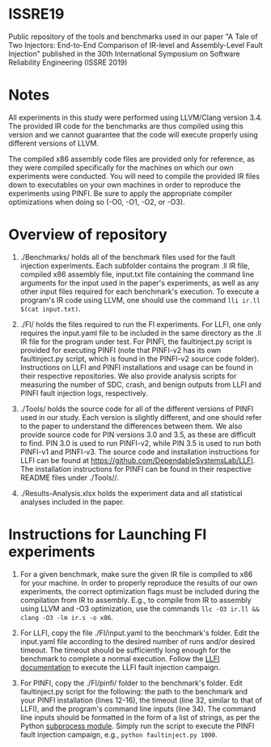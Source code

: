 # ISSRE19
Public repository of the tools and benchmarks used in our paper "A Tale of Two Injectors: End-to-End Comparison of IR-level and Assembly-Level Fault Injection" published in the 30th International Symposium on Software Reliability Engineering (ISSRE 2019)

# Notes
All experiments in this study were performed using LLVM/Clang version 3.4. The provided IR code for the benchmarks are thus compiled using this version and we cannot guarantee that the code will execute properly using different versions of LLVM.

The compiled x86 assembly code files are provided only for reference, as they were compiled specifically for the machines on which our own experiments were conducted. You will need to compile the provided IR files down to executables on your own machines in order to reproduce the experiments using PINFI. Be sure to apply the appropriate compiler optimizations when doing so (-O0, -O1, -O2, or -O3).

# Overview of repository
1. ./Benchmarks/ holds all of the benchmark files used for the fault injection experiments. Each subfolder contains the program .ll IR file, compiled x86 assembly file, input.txt file containing the command line arguments for the input used in the paper's experiments, as well as any other input files required for each benchmark's execution. To execute a program's IR code using LLVM, one should use the command `lli ir.ll $(cat input.txt)`.

2. ./FI/ holds the files required to run the FI experiments. For LLFI, one only requires the input.yaml file to be included in the same directory as the .ll IR file for the program under test. For PINFI, the faultinject.py script is provided for executing PINFI (note that PINFI-v2 has its own faultinject.py script, which is found in the PINFI-v2 source code folder). Instructions on LLFI and PINFI installations and usage can be found in their respective repositories. We also provide analysis scripts for measuring the number of SDC, crash, and benign outputs from LLFI and PINFI fault injection logs, respectively.

3. ./Tools/ holds the source code for all of the different versions of PINFI used in our study. Each version is slightly different, and one should refer to the paper to understand the differences between them. We also provide source code for PIN versions 3.0 and 3.5, as these are difficult to find. PIN 3.0 is used to run PINFI-v2, while PIN 3.5 is used to run both PINFI-v1 and PINFI-v3. The source code and installation instructions for LLFI can be found at <https://github.com/DependableSystemsLab/LLFI>. The installation instructions for PINFI can be found in their respective README files under ./Tools/<PINFI-version>/.

4. ./Results-Analysis.xlsx holds the experiment data and all statistical analyses included in the paper.

# Instructions for Launching FI experiments
1. For a given benchmark, make sure the given IR file is compiled to x86 for your machine. In order to properly reproduce the results of our own experiments, the correct optimization flags must be included during the compilation from IR to assembly. E.g., to compile from IR to assembly using LLVM and -O3 optimization, use the commands `llc -O3 ir.ll && clang -O3 -lm ir.s -o x86`.

2. For LLFI, copy the file ./FI/input.yaml to the benchmark's folder. Edit the input.yaml file according to the desired number of runs and/or desired timeout. The timeout should be sufficiently long enough for the benchmark to complete a normal execution. Follow the [LLFI documentation](https://github.com/DependableSystemsLab/LLFI#running) to execute the LLFI fault injection campaign.

3. For PINFI, copy the ./FI/pinfi/ folder to the benchmark's folder. Edit faultinject.py script for the following: the path to the benchmark and your PINFI installation (lines 12-16), the timeout (line 32, similar to that of LLFI), and the program's command line inputs (line 34). The command line inputs should be formatted in the form of a list of strings, as per the Python [subprocess module](https://docs.python.org/2/library/subprocess.html). Simply run the script to execute the PINFI fault injection campaign, e.g., `python faultinject.py 1000`.

